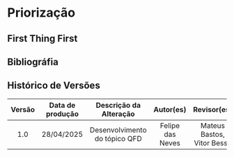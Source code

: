 # Priorização


## **First Thing First**


## **Bibliográfia**



## Histórico de Versões

| Versão | Data de produção   | Descrição da Alteração                               | Autor(es)             | Revisor(es)      | Data de Revisão |
| :----: | :----------------: | :--------------------------------------------------: | :-------------------: | :-------------:  |  :-----------: |
| 1.0 | 28/04/2025 | Desenvolvimento do tópico QFD | Felipe das Neves | Mateus Bastos, Vitor Bessa | 28/04/25 |